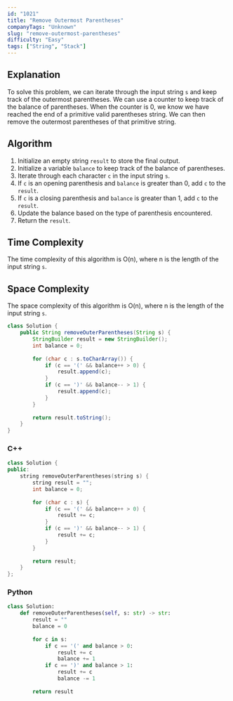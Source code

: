 ```yaml
---
id: "1021"
title: "Remove Outermost Parentheses"
companyTags: "Unknown"
slug: "remove-outermost-parentheses"
difficulty: "Easy"
tags: ["String", "Stack"]
---
```


## Explanation
To solve this problem, we can iterate through the input string `s` and keep track of the outermost parentheses. We can use a counter to keep track of the balance of parentheses. When the counter is 0, we know we have reached the end of a primitive valid parentheses string. We can then remove the outermost parentheses of that primitive string.

## Algorithm
1. Initialize an empty string `result` to store the final output.
2. Initialize a variable `balance` to keep track of the balance of parentheses.
3. Iterate through each character `c` in the input string `s`.
4. If `c` is an opening parenthesis and `balance` is greater than 0, add `c` to the `result`.
5. If `c` is a closing parenthesis and `balance` is greater than 1, add `c` to the `result`.
6. Update the balance based on the type of parenthesis encountered.
7. Return the `result`.

## Time Complexity
The time complexity of this algorithm is O(n), where n is the length of the input string `s`.

## Space Complexity
The space complexity of this algorithm is O(n), where n is the length of the input string `s`.
```java
class Solution {
    public String removeOuterParentheses(String s) {
        StringBuilder result = new StringBuilder();
        int balance = 0;
        
        for (char c : s.toCharArray()) {
            if (c == '(' && balance++ > 0) {
                result.append(c);
            }
            if (c == ')' && balance-- > 1) {
                result.append(c);
            }
        }
        
        return result.toString();
    }
}
```

### C++
```cpp
class Solution {
public:
    string removeOuterParentheses(string s) {
        string result = "";
        int balance = 0;
        
        for (char c : s) {
            if (c == '(' && balance++ > 0) {
                result += c;
            }
            if (c == ')' && balance-- > 1) {
                result += c;
            }
        }
        
        return result;
    }
};
```

### Python
```python
class Solution:
    def removeOuterParentheses(self, s: str) -> str:
        result = ""
        balance = 0
        
        for c in s:
            if c == '(' and balance > 0:
                result += c
                balance += 1
            if c == ')' and balance > 1:
                result += c
                balance -= 1
        
        return result
```